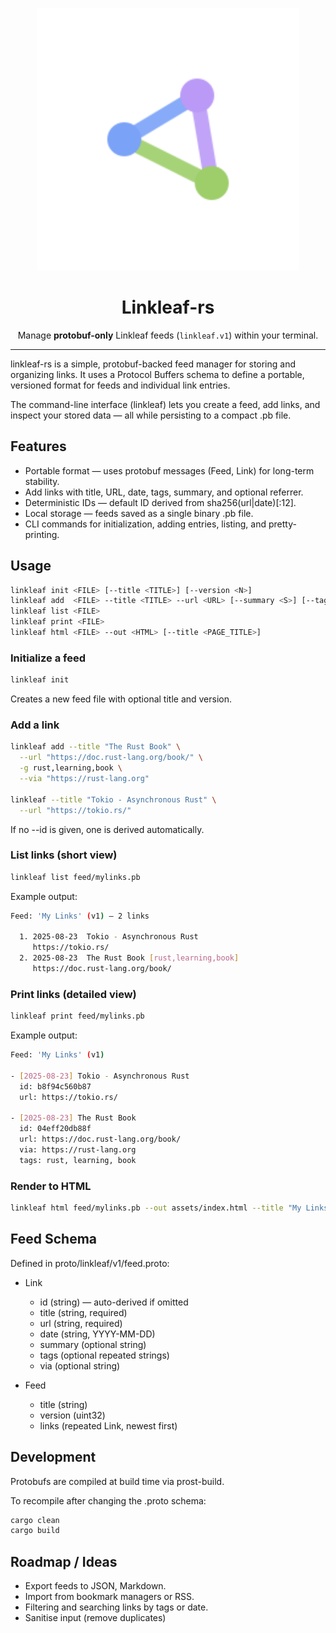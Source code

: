 <p align="center">
  <picture>
    <source media="(prefers-color-scheme: dark)" srcset="logo-monochrome.svg">
    <img alt="Linkleaf" src="logo.svg" width="420">
  </picture>
</p>

<h1 align="center">Linkleaf-rs</h1>

<p align="center">
  Manage <strong>protobuf-only</strong> Linkleaf feeds (<code>linkleaf.v1</code>) within your terminal.
</p>

---

linkleaf-rs is a simple, protobuf-backed feed manager for storing and organizing links.
It uses a Protocol Buffers schema to define a portable, versioned format for feeds and individual link entries.

The command-line interface (linkleaf) lets you create a feed, add links, and inspect your stored data — all while persisting to a compact .pb file.

## Features
- Portable format — uses protobuf messages (Feed, Link) for long-term stability.
- Add links with title, URL, date, tags, summary, and optional referrer.
- Deterministic IDs — default ID derived from sha256(url|date)[:12].
- Local storage — feeds saved as a single binary .pb file.
- CLI commands for initialization, adding entries, listing, and pretty-printing.

## Usage

```bash
linkleaf init <FILE> [--title <TITLE>] [--version <N>]
linkleaf add  <FILE> --title <TITLE> --url <URL> [--summary <S>] [--tags <CSV>] [--via <URL>] [--id <ID>]
linkleaf list <FILE>
linkleaf print <FILE>
linkleaf html <FILE> --out <HTML> [--title <PAGE_TITLE>]
```

### Initialize a feed
```bash
linkleaf init
```
Creates a new feed file with optional title and version.

### Add a link
```bash
linkleaf add --title "The Rust Book" \
  --url "https://doc.rust-lang.org/book/" \
  -g rust,learning,book \
  --via "https://rust-lang.org"

linkleaf --title "Tokio - Asynchronous Rust" \
  --url "https://tokio.rs/"
```

If no --id is given, one is derived automatically.

### List links (short view)

```bash
linkleaf list feed/mylinks.pb
```
Example output:

```bash
Feed: 'My Links' (v1) — 2 links

  1. 2025-08-23  Tokio - Asynchronous Rust
     https://tokio.rs/
  2. 2025-08-23  The Rust Book [rust,learning,book]
     https://doc.rust-lang.org/book/
```

### Print links (detailed view)
```bash
linkleaf print feed/mylinks.pb
```
Example output:

```bash
Feed: 'My Links' (v1)

- [2025-08-23] Tokio - Asynchronous Rust
  id: b8f94c560b87
  url: https://tokio.rs/

- [2025-08-23] The Rust Book
  id: 04eff20db88f
  url: https://doc.rust-lang.org/book/
  via: https://rust-lang.org
  tags: rust, learning, book
```
### Render to HTML

```bash
linkleaf html feed/mylinks.pb --out assets/index.html --title "My Links"
```


## Feed Schema

Defined in proto/linkleaf/v1/feed.proto:

- Link
  - id (string) — auto-derived if omitted
  - title (string, required)
  - url (string, required)
  - date (string, YYYY-MM-DD)
  - summary (optional string)
  - tags (optional repeated strings)
  - via (optional string)

- Feed
  - title (string)
  - version (uint32)
  - links (repeated Link, newest first)

## Development

Protobufs are compiled at build time via prost-build.

To recompile after changing the .proto schema:

```bash
cargo clean
cargo build
```

## Roadmap / Ideas

- Export feeds to JSON, Markdown.
- Import from bookmark managers or RSS.
- Filtering and searching links by tags or date.
- Sanitise input (remove duplicates)
